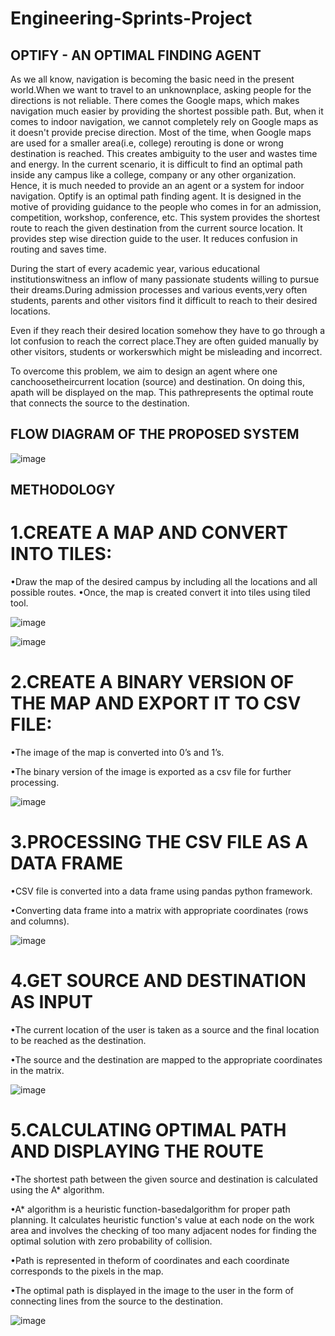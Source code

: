 # Engineering-Sprints-Project

## OPTIFY - AN OPTIMAL FINDING AGENT

As we all know, navigation is becoming the basic need in the present world.When we want to travel to an unknownplace, asking people for the directions is 
not reliable. There comes the Google maps, which makes navigation much easier by providing the shortest possible path. But, when it comes to indoor 
navigation, we cannot completely rely on Google maps as it doesn't provide precise direction. 
Most of the time, when Google maps are used for a smaller area(i.e, college) rerouting is done or wrong destination is reached. This creates 
ambiguity to the user and wastes time and energy. In the current scenario, it is difficult to find an optimal path inside any campus like a college, company or 
any other organization. Hence, it is much needed to provide an an agent or a system for indoor navigation. Optify is an optimal path finding agent. It is 
designed in the motive of providing guidance to the people who comes in for an admission, competition, workshop, conference, etc. This system provides the 
shortest route to reach the given destination from the current source location. It provides step wise direction guide to the user. It reduces confusion in routing and saves time.

During the start of every academic year, various educational institutionswitness an inflow of many passionate students willing to pursue their dreams.During 
admission processes and various events,very often students, parents and other visitors find it difficult to reach to their desired locations. 

Even if they reach their desired location somehow they have to go through a lot confusion to reach the correct place.They are often guided manually by other 
visitors, students or workerswhich might be misleading and incorrect.

To overcome this problem, we aim to design an agent where one canchoosetheircurrent location (source) and destination. On doing this, apath will be 
displayed on the map. This pathrepresents the optimal route that connects the source to the destination. 

## FLOW DIAGRAM OF THE  PROPOSED SYSTEM

![image](https://user-images.githubusercontent.com/82304027/203695254-71c4d5a2-b36e-43f3-a765-3c279ae6c10e.png)

## METHODOLOGY

# 1.CREATE A MAP AND CONVERT INTO TILES:
•Draw the map of the desired campus by including all the locations and all possible routes.
•Once, the map is created convert it into tiles using tiled tool.

![image](https://user-images.githubusercontent.com/82304027/203695391-678699a9-ab47-401b-bff4-4efef305e33a.png)

![image](https://user-images.githubusercontent.com/82304027/203695450-b8c47bc3-78f6-45db-b779-7c7fb9c6af3b.png)


# 2.CREATE A BINARY VERSION OF THE MAP AND EXPORT IT TO CSV FILE:

•The image of the map is converted into 0’s and 1’s.

•The binary version of the image is exported as a csv file for further processing.

![image](https://user-images.githubusercontent.com/82304027/203695560-5d5f6541-3674-4736-8303-5b7109a9d50a.png)

# 3.PROCESSING THE CSV FILE AS A DATA FRAME

•CSV file is converted into a data frame using pandas python framework.

•Converting data frame into a matrix with appropriate coordinates (rows and columns).

![image](https://user-images.githubusercontent.com/82304027/203695643-71584e2f-631b-4419-931a-95bb620e3fee.png)

# 4.GET SOURCE AND DESTINATION AS INPUT

•The current location of the user is taken as a source and the final location to be reached as the destination.

•The source and the destination are mapped to the appropriate coordinates in the matrix.

![image](https://user-images.githubusercontent.com/82304027/203695737-a2a24dc4-63d7-445f-addd-6b0cf67b6d9f.png)

# 5.CALCULATING OPTIMAL PATH AND DISPLAYING THE ROUTE

•The shortest path between the given source and destination is calculated using the A* algorithm.

•A* algorithm is a heuristic function-basedalgorithm for proper path planning. It calculates heuristic function's value at each node on the work area and 
involves the checking of too many adjacent nodes for finding the optimal solution with zero probability of collision.

•Path is represented in theform of coordinates and each coordinate corresponds to the pixels in the map.

•The optimal path is displayed in the image to the user in the form of connecting lines from the source to the destination.

![image](https://user-images.githubusercontent.com/82304027/203695865-032d484c-7077-478e-beaf-4aae4808f80f.png)





